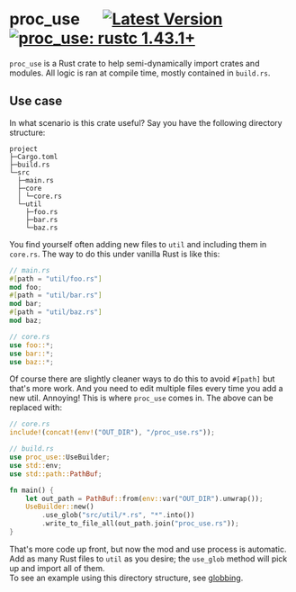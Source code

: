 # proc_use &emsp; [![Latest Version]][crates.io] [![proc_use: rustc 1.43.1+]][Rust 1.43.1]

[Latest Version]: https://img.shields.io/crates/v/proc_use.svg
[crates.io]: https://crates.io/crates/proc_use
[proc_use: rustc 1.43.1+]: https://img.shields.io/badge/proc_use_1.43.1+-lightgray.svg
[Rust 1.43.1]: https://blog.rust-lang.org/2020/05/07/Rust.1.43.1.html

`proc_use` is a Rust crate to help semi-dynamically import crates and modules.
All logic is ran at compile time, mostly contained in `build.rs`.

## Use case
In what scenario is this crate useful? Say you have the following directory structure:  
```
project
├─Cargo.toml
├─build.rs
└─src
  ├─main.rs
  ├─core
  │ └─core.rs
  └─util
    ├─foo.rs
    ├─bar.rs
    └─baz.rs
```
You find yourself often adding new files to `util` and including them in `core.rs`.
The way to do this under vanilla Rust is like this:
```rust
// main.rs
#[path = "util/foo.rs"]
mod foo;
#[path = "util/bar.rs"]
mod bar;
#[path = "util/baz.rs"]
mod baz;
```
```rust
// core.rs
use foo::*;
use bar::*;
use baz::*;
```
Of course there are slightly cleaner ways to do this to avoid `#[path]` but that's more
work. And you need to edit multiple files every time you add a new util.
Annoying! This is where `proc_use` comes in. The above can be replaced with:
```rust
// core.rs
include!(concat!(env!("OUT_DIR"), "/proc_use.rs"));
```
```rust
// build.rs
use proc_use::UseBuilder;
use std::env;
use std::path::PathBuf;

fn main() {
    let out_path = PathBuf::from(env::var("OUT_DIR").unwrap());
    UseBuilder::new()
		.use_glob("src/util/*.rs", "*".into())
		.write_to_file_all(out_path.join("proc_use.rs"));
}
```
That's more code up front, but now the mod and use process is automatic.
Add as many Rust files to `util` as you desire; the `use_glob` method will
pick up and import all of them.  
To see an example using this directory structure, see
[globbing](https://github.com/Shizcow/proc_use/tree/master/examples/globbing).

